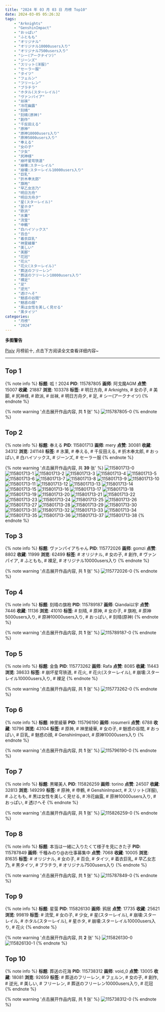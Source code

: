 ```yaml
---
title: "2024 年 03 月 03 日 月榜 Top10"
date: 2024-03-05 05:26:32
tags:
    - "Arknights"
    - "GenshinImpact"
    - "おっぱい"
    - "ふともも"
    - "オリジナル"
    - "オリジナル10000users入り"
    - "オリジナル7500users入り"
    - "シー(アークナイツ)"
    - "ジーンズ"
    - "スリット(洋服)"
    - "セーラー服"
    - "タイツ"
    - "フェルン"
    - "フリーレン"
    - "ブラチラ"
    - "ホタル(スターレイル)"
    - "ヴァンパイア"
    - "丝袜"
    - "冷花幽露"
    - "刻晴"
    - "刻晴(原神)"
    - "創作"
    - "千反田える"
    - "原神"
    - "原神10000users入り"
    - "原神5000users入り"
    - "奉える"
    - "女の子"
    - "少女"
    - "尻神様"
    - "崩坏星穹铁道"
    - "崩壊:スターレイル"
    - "崩壊:スターレイル10000users入り"
    - "巨乳"
    - "折木奉太郎"
    - "旗袍"
    - "早乙女志乃"
    - "明日方舟"
    - "明日方舟夕"
    - "星(スターレイル)"
    - "星ホタ"
    - "欧派"
    - "氷菓"
    - "流莹"
    - "申鶴"
    - "白ハイソックス"
    - "百合"
    - "着衣巨乳"
    - "神里綾華"
    - "美しい"
    - "美脚"
    - "花冠"
    - "花火"
    - "花火(スターレイル)"
    - "葬送のフリーレン"
    - "葬送のフリーレン10000users入り"
    - "裸足"
    - "足"
    - "逆光"
    - "透けへそ"
    - "魅惑の谷間"
    - "魅惑の顔"
    - "黒は女性を美しく見せる"
    - "黒タイツ"
categories:
    - "月榜"
    - "2024"
---
```


<i class="fa fa-triangle-exclamation"></i>**多图警告**<i class="fa fa-triangle-exclamation"></i>

[Pixiv](https://www.pixiv.net/) 月榜前十, 点击下方阅读全文查看详细内容~

<!-- more -->

---

## Top 1

{% note info %}
**标题**: 呱！2024
**PID**: 115787805 **画师**: 阿戈魔AGM
**点赞**: 15007 **收藏**: 21887 **浏览**: 103378
**标签**: # 明日方舟, # Arknights, # 女の子, # 美脚, # 尻神様, # 欧派, # 丝袜, # 明日方舟夕, # 足, # シー(アークナイツ)
{% endnote %}

{% note warning '点击展开作品内容, 共 **1** 张' %}
![115787805-0](https://i.pixiv.re/img-original/img/2024/02/05/17/11/03/115787805_p0.jpg)
{% endnote %}

## Top 2

{% note info %}
**标题**: 奉える
**PID**: 115801713 **画师**: mery
**点赞**: 30081 **收藏**: 34312 **浏览**: 241148
**标签**: # 氷菓, # 奉える, # 千反田える, # 折木奉太郎, # おっぱい, # 白ハイソックス, # ジーンズ, # セーラー服
{% endnote %}

{% note warning '点击展开作品内容, 共 **39** 张' %}
![115801713-0](https://i.pixiv.re/img-original/img/2024/02/06/01/00/10/115801713_p0.png)
![115801713-1](https://i.pixiv.re/img-original/img/2024/02/06/01/00/10/115801713_p1.png)
![115801713-2](https://i.pixiv.re/img-original/img/2024/02/06/01/00/10/115801713_p2.png)
![115801713-3](https://i.pixiv.re/img-original/img/2024/02/06/01/00/10/115801713_p3.png)
![115801713-4](https://i.pixiv.re/img-original/img/2024/02/06/01/00/10/115801713_p4.png)
![115801713-5](https://i.pixiv.re/img-original/img/2024/02/06/01/00/10/115801713_p5.png)
![115801713-6](https://i.pixiv.re/img-original/img/2024/02/06/01/00/10/115801713_p6.png)
![115801713-7](https://i.pixiv.re/img-original/img/2024/02/06/01/00/10/115801713_p7.png)
![115801713-8](https://i.pixiv.re/img-original/img/2024/02/06/01/00/10/115801713_p8.png)
![115801713-9](https://i.pixiv.re/img-original/img/2024/02/06/01/00/10/115801713_p9.png)
![115801713-10](https://i.pixiv.re/img-original/img/2024/02/06/01/00/10/115801713_p10.png)
![115801713-11](https://i.pixiv.re/img-original/img/2024/02/06/01/00/10/115801713_p11.png)
![115801713-12](https://i.pixiv.re/img-original/img/2024/02/06/01/00/10/115801713_p12.png)
![115801713-13](https://i.pixiv.re/img-original/img/2024/02/06/01/00/10/115801713_p13.png)
![115801713-14](https://i.pixiv.re/img-original/img/2024/02/06/01/00/10/115801713_p14.png)
![115801713-15](https://i.pixiv.re/img-original/img/2024/02/06/01/00/10/115801713_p15.png)
![115801713-16](https://i.pixiv.re/img-original/img/2024/02/06/01/00/10/115801713_p16.png)
![115801713-17](https://i.pixiv.re/img-original/img/2024/02/06/01/00/10/115801713_p17.png)
![115801713-18](https://i.pixiv.re/img-original/img/2024/02/06/01/00/10/115801713_p18.png)
![115801713-19](https://i.pixiv.re/img-original/img/2024/02/06/01/00/10/115801713_p19.png)
![115801713-20](https://i.pixiv.re/img-original/img/2024/02/06/01/00/10/115801713_p20.png)
![115801713-21](https://i.pixiv.re/img-original/img/2024/02/06/01/00/10/115801713_p21.png)
![115801713-22](https://i.pixiv.re/img-original/img/2024/02/06/01/00/10/115801713_p22.png)
![115801713-23](https://i.pixiv.re/img-original/img/2024/02/06/01/00/10/115801713_p23.png)
![115801713-24](https://i.pixiv.re/img-original/img/2024/02/06/01/00/10/115801713_p24.png)
![115801713-25](https://i.pixiv.re/img-original/img/2024/02/06/01/00/10/115801713_p25.png)
![115801713-26](https://i.pixiv.re/img-original/img/2024/02/06/01/00/10/115801713_p26.png)
![115801713-27](https://i.pixiv.re/img-original/img/2024/02/06/01/00/10/115801713_p27.png)
![115801713-28](https://i.pixiv.re/img-original/img/2024/02/06/01/00/10/115801713_p28.png)
![115801713-29](https://i.pixiv.re/img-original/img/2024/02/06/01/00/10/115801713_p29.png)
![115801713-30](https://i.pixiv.re/img-original/img/2024/02/06/01/00/10/115801713_p30.png)
![115801713-31](https://i.pixiv.re/img-original/img/2024/02/06/01/00/10/115801713_p31.png)
![115801713-32](https://i.pixiv.re/img-original/img/2024/02/06/01/00/10/115801713_p32.png)
![115801713-33](https://i.pixiv.re/img-original/img/2024/02/06/01/00/10/115801713_p33.png)
![115801713-34](https://i.pixiv.re/img-original/img/2024/02/06/01/00/10/115801713_p34.png)
![115801713-35](https://i.pixiv.re/img-original/img/2024/02/06/01/00/10/115801713_p35.png)
![115801713-36](https://i.pixiv.re/img-original/img/2024/02/06/01/00/10/115801713_p36.png)
![115801713-37](https://i.pixiv.re/img-original/img/2024/02/06/01/00/10/115801713_p37.png)
![115801713-38](https://i.pixiv.re/img-original/img/2024/02/06/01/00/10/115801713_p38.png)
{% endnote %}

## Top 3

{% note info %}
**标题**: ヴァンパイアちゃん
**PID**: 115772026 **画师**: gomzi
**点赞**: 8802 **收藏**: 11999 **浏览**: 62499
**标签**: # オリジナル, # 女の子, # 創作, # ヴァンパイア, # ふともも, # 裸足, # オリジナル10000users入り
{% endnote %}

{% note warning '点击展开作品内容, 共 **1** 张' %}
![115772026-0](https://i.pixiv.re/img-original/img/2024/02/05/00/00/44/115772026_p0.jpg)
{% endnote %}

## Top 4

{% note info %}
**标题**: 刻晴の旗袍
**PID**: 115789187 **画师**: Qiandai以宇
**点赞**: 7446 **收藏**: 11136 **浏览**: 41010
**标签**: # 刻晴, # 原神, # 女の子, # 旗袍, # 原神5000users入り, # 原神10000users入り, # おっぱい, # 刻晴(原神)
{% endnote %}

{% note warning '点击展开作品内容, 共 **1** 张' %}
![115789187-0](https://i.pixiv.re/img-original/img/2024/02/05/18/08/08/115789187_p0.png)
{% endnote %}

## Top 5

{% note info %}
**标题**: 金鱼
**PID**: 115773262 **画师**: Rafa
**点赞**: 8085 **收藏**: 11443 **浏览**: 38633
**标签**: # 崩坏星穹铁道, # 花火, # 花火(スターレイル), # 崩壊:スターレイル10000users入り, # 裸足
{% endnote %}

{% note warning '点击展开作品内容, 共 **1** 张' %}
![115773262-0](https://i.pixiv.re/img-original/img/2024/02/05/00/28/54/115773262_p0.jpg)
{% endnote %}

## Top 6

{% note info %}
**标题**: 神里綾華
**PID**: 115796190 **画师**: rosumerii
**点赞**: 6788 **收藏**: 10796 **浏览**: 43104
**标签**: # 原神, # 神里綾華, # 女の子, # 魅惑の谷間, # おっぱい, # 巨乳, # 魅惑の顔, # GenshinImpact, # 原神10000users入り
{% endnote %}

{% note warning '点击展开作品内容, 共 **1** 张' %}
![115796190-0](https://i.pixiv.re/img-original/img/2024/02/05/22/14/58/115796190_p0.jpg)
{% endnote %}

## Top 7

{% note info %}
**标题**: 黒曜美人
**PID**: 115826259 **画师**: torino
**点赞**: 24507 **收藏**: 32813 **浏览**: 149299
**标签**: # 原神, # 申鶴, # GenshinImpact, # スリット(洋服), # ふともも, # 黒は女性を美しく見せる, # 冷花幽露, # 原神10000users入り, # おっぱい, # 透けへそ
{% endnote %}

{% note warning '点击展开作品内容, 共 **1** 张' %}
![115826259-0](https://i.pixiv.re/img-original/img/2024/02/07/01/14/46/115826259_p0.jpg)
{% endnote %}

## Top 8

{% note info %}
**标题**: 本当は一緒に入りたくて様子を見にきた子
**PID**: 115787849 **画师**: 千種みのり@お仕事募集中
**点赞**: 7068 **收藏**: 10005 **浏览**: 81635
**标签**: # オリジナル, # 女の子, # 百合, # タイツ, # 着衣巨乳, # 早乙女志乃, # 黒タイツ, # ブラチラ, # オリジナル7500users入り
{% endnote %}

{% note warning '点击展开作品内容, 共 **1** 张' %}
![115787849-0](https://i.pixiv.re/img-original/img/2024/02/05/17/13/54/115787849_p0.jpg)
{% endnote %}

## Top 9

{% note info %}
**标题**: 星萤
**PID**: 115826130 **画师**: 鸦居
**点赞**: 17735 **收藏**: 25621 **浏览**: 99819
**标签**: # 流莹, # 女の子, # 少女, # 星(スターレイル), # 崩壊:スターレイル, # ホタル(スターレイル), # 星ホタ, # 崩壊:スターレイル10000users入り, # 花火
{% endnote %}

{% note warning '点击展开作品内容, 共 **2** 张' %}
![115826130-0](https://i.pixiv.re/img-original/img/2024/02/06/23/57/56/115826130_p0.jpg)
![115826130-1](https://i.pixiv.re/img-original/img/2024/02/06/23/57/56/115826130_p1.jpg)
{% endnote %}

## Top 10

{% note info %}
**标题**: 葬送の花海
**PID**: 115738312 **画师**: void_0
**点赞**: 13005 **收藏**: 18081 **浏览**: 92659
**标签**: # 葬送のフリーレン, # フェルン, # 女の子, # 創作, # 逆光, # 美しい, # フリーレン, # 葬送のフリーレン10000users入り, # 花冠
{% endnote %}

{% note warning '点击展开作品内容, 共 **1** 张' %}
![115738312-0](https://i.pixiv.re/img-original/img/2024/02/04/00/01/06/115738312_p0.jpg)
{% endnote %}
